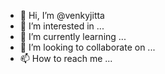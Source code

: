 - 👋 Hi, I’m @venkyjitta
- 👀 I’m interested in ...
- 🌱 I’m currently learning ...
- 💞️ I’m looking to collaborate on ...
- 📫 How to reach me ...

<!---
venkyjitta/venkyjitta is a ✨ special ✨ repository because its `README.md` (this file) appears on your GitHub profile.
You can click the Preview link to take a look at your changes.
--->
